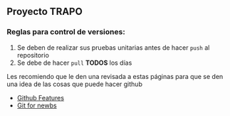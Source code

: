 <h2>Proyecto TRAPO</h2>

<h3>Reglas para control de versiones: </h3>

<ol>
  <li>Se deben de realizar sus pruebas unitarias antes de hacer <code>push</code> al repositorio</li>
  <li>Se debe de hacer <code>pull</code> <b>TODOS</b> los días</li>
</ol>

<p>
Les recomiendo que le den una revisada a estas páginas para que se den una idea de las cosas que puede hacer github

<ul>
  <li><a href="https://github.com/features/projects">Github Features </a></li>
  <li><a href="http://net.tutsplus.com/tutorials/tools-and-tips/git-on-windows-for-newbs/">Git for newbs</a>
</ul>
</p>
